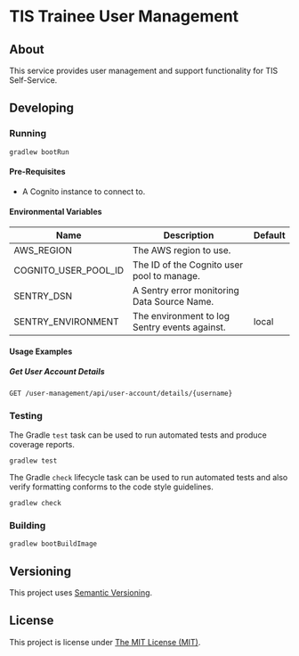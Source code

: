# TIS Trainee User Management

## About

This service provides user management and support functionality for TIS
Self-Service.

## Developing

### Running

```shell
gradlew bootRun
```

#### Pre-Requisites

- A Cognito instance to connect to.

#### Environmental Variables

| Name                 | Description                                   | Default |
|----------------------|-----------------------------------------------|---------|
| AWS_REGION           | The AWS region to use.                        |         |
| COGNITO_USER_POOL_ID | The ID of the Cognito user pool to manage.    |         |
| SENTRY_DSN           | A Sentry error monitoring Data Source Name.   |         |
| SENTRY_ENVIRONMENT   | The environment to log Sentry events against. | local   |

#### Usage Examples

##### Get User Account Details

```
GET /user-management/api/user-account/details/{username}
```

### Testing

The Gradle `test` task can be used to run automated tests and produce coverage
reports.
```shell
gradlew test
```

The Gradle `check` lifecycle task can be used to run automated tests and also
verify formatting conforms to the code style guidelines.
```shell
gradlew check
```

### Building

```shell
gradlew bootBuildImage
```

## Versioning

This project uses [Semantic Versioning](semver.org).

## License

This project is license under [The MIT License (MIT)](LICENSE).
